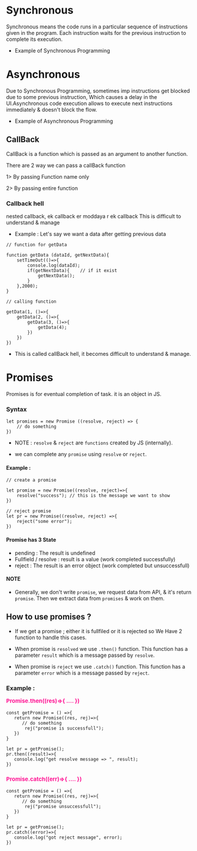 # Synchronous 
Synchronous means the code runs in a particular sequence of instructions given in the program. Each instruction waits for the previous instruction to complete its execution.

* Example of Synchronous Programming

# Asynchronous
Due to Synchronous Programming, sometimes imp instructions get blocked due to some previous instruction, Which causes a delay in the UI.Asynchronous code execution allows to execute next instructions immediately & doesn't block the flow.

* Example of Asynchronous Programming



## CallBack
CallBack is a function which is passed as an argument to another function.

There are 2 way we can pass a callBack function

1> By passing Function name only

2> By passing entire function 

### Callback hell
nested callback, ek callback er moddaya r ek callback
This is difficult to understand & manage

* Example : Let's say we want a data after getting previous data

```
// function for getData
    
function getData (dataId, getNextData){
    setTimeOut(()=>{
        console.log(dataId);
        if(getNextData){    // if it exist
            getNextData();
        }
    },2000);
}

// calling function

getData(1, ()=>{
    getData(2, ()=>{
        getData(3, ()=>{
            getData(4);
        })
    })
})
```
* This is called callBack hell, it becomes difficult to understand & manage.

# Promises
Promises is for eventual completion of task. it is an object in JS.

### Syntax
```
let promises = new Promise ((resolve, reject) => {
    // do something
})
```
* NOTE : `resolve` & `reject` are  `functions` created by JS (internally).

* we can complete any `promise` using `resolve` or `reject`.

#### Example : 
```
// create a promise

let promise = new Promise((resolve, reject)=>{
    resolve("success"); // this is the message we want to show 
})

// reject promise
let pr = new Promise((resolve, reject) =>{
    reject("some error");
})
```
#### Promise has 3 State
* pending   : The result is undefined
* Fullfield / resolve : result is a value (work completed successfully) 
* reject : The result is an error object (work completed but unsuccessfull) 

#### NOTE
* Generally, we don't write `promise`, we request data from API, & it's return `promise`. Then we extract data from `promises` & work on them.


## How to use promises ?
* If we get a promise ; either it is fullfiled or it is rejected so We Have 2 function to handle this cases. 

* When promise is `resolved` we use `.then()` function. This function has a parameter `result` which is a message passed by `resolve`.

* When promise is `reject` we use `.catch()` function. This function has a parameter `error` which is a message passed by `reject`.

 ### Example :  <p style = "color : deeppink; font-size : 15px"> Promise.then((res)=>{ .... }) </p>
 ```
 const getPromise = () =>{
    return new Promise((res, rej)=>{
       // do something
        rej("promise is successfull");
    })
}

let pr = getPromise();
pr.then((result)=>{
    console.log("get resolve message => ", result);
})
 ```

### <p style = "color : deeppink; font-size : 15px"> Promise.catch((err)=>{ .... }) </p>
 ```
 const getPromise = () =>{
    return new Promise((res, rej)=>{
       // do something
        rej("promise unsuccessfull");
    })
}

let pr = getPromise();
pr.catch((error)=>{
    console.log("got reject message", error);
})
 ```
